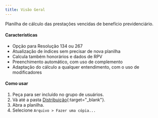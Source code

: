 ```yaml
---
title: Visão Geral
---
```


Planilha de cálculo das prestações vencidas de benefício previdenciário.

#### Características

* Opção para Resolução 134 ou 267
* Atualização de índices sem precisar de nova planilha
* Calcula também honorários e dados de RPV
* Preenchimento automático, com uso de complemento
* Adaptação do cálculo a qualquer entendimento, com o uso de modificadores

#### Como usar

1. Peça para ser incluído no grupo de usuários.
2. Vá até a pasta [Distribuição](https://drive.google.com/drive/folders/0B2B1B7RRK5HmS0I2clRTTTJiMXc){:target="_blank"}.
3. Abra a planilha.
4. Selecione `Arquivo > Fazer uma cópia...`